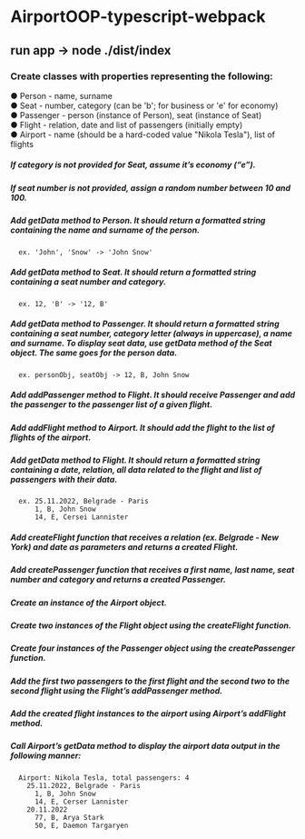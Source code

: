 # AirportOOP-typescript-webpack
  
## run app -> node ./dist/index
  
### Create classes with properties representing the following:
● Person - name, surname  
● Seat - number, category (can be 'b'; for business or 'e' for economy)  
● Passenger - person (instance of Person), seat (instance of Seat)  
● Flight - relation, date and list of passengers (initially empty)  
● Airport - name (should be a hard-coded value &quot;Nikola Tesla&quot;), list of flights  
  
##### If category is not provided for Seat, assume it’s economy (“e”).
##### If seat number is not provided, assign a random number between 10 and 100.  
##### Add getData method to Person. It should return a formatted string containing the name and surname of the person.
      ex. 'John', 'Snow' -> 'John Snow'
##### Add getData method to Seat. It should return a formatted string containing a seat number and category.
      ex. 12, 'B' -> '12, B'
##### Add getData method to Passenger. It should return a formatted string containing a seat number, category letter (always in uppercase), a name and surname. To display seat data, use getData method of the Seat object. The same goes for the person data.
      ex. personObj, seatObj -> 12, B, John Snow
##### Add addPassenger method to Flight. It should receive Passenger and add the passenger to the passenger list of a given flight.
##### Add addFlight method to Airport. It should add the flight to the list of flights of the airport.
##### Add getData method to Flight. It should return a formatted string containing a date, relation, all data related to the flight and list of passengers with their data.
      ex. 25.11.2022, Belgrade - Paris
          1, B, John Snow
          14, E, Cersei Lannister
##### Add createFlight function that receives a relation (ex. Belgrade - New York) and date as parameters and returns a created Flight.
##### Add createPassenger function that receives a first name, last name, seat number and category and returns a created Passenger.
##### Create an instance of the Airport object.
##### Create two instances of the Flight object using the createFlight function.
##### Create four instances of the Passenger object using the createPassenger function.
##### Add the first two passengers to the first flight and the second two to the second flight using the Flight’s addPassenger method.
##### Add the created flight instances to the airport using Airport’s addFlight method.
##### Call Airport’s getData method to display the airport data output in the following manner:
      Airport: Nikola Tesla, total passengers: 4
        25.11.2022, Belgrade - Paris
          1, B, John Snow
          14, E, Cerser Lannister
        20.11.2022
          77, B, Arya Stark
          50, E, Daemon Targaryen
